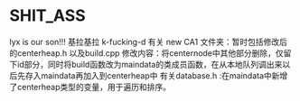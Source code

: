 # SHIT_ASS
lyx is our son!!!
基拉基拉
k-fucking-d
有关 new CA1 文件夹：暂时包括修改后的centerheap.h 以及build.cpp
  修改内容：将centernode中其他部分删除，仅留下id部分，同时将build函数改为maindata的类成员函数，在从本地队列调出来以后先存入maindata再加入到centerheap中
有关database.h :在maindata中新增了centerheap类型的变量，用于遍历和排序。
